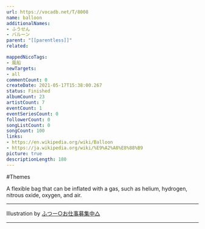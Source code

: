 ```yaml
---
url: https://vocadb.net/T/8008
name: balloon
additionalNames: 
- ふうせん
- バルーン
parent: "[[parentless]]"
related:

mappedNicoTags:
- 風船
newTargets:
- all
commentCount: 0
createDate: 2021-05-17T15:38:00.267
status: Finished
albumCount: 23
artistCount: 7
eventCount: 1
eventSeriesCount: 0
followerCount: 0
songListCount: 0
songCount: 100
links: 
- https://en.wikipedia.org/wiki/Balloon
- https://ja.wikipedia.org/wiki/%E9%A2%A8%E8%88%B9
picture: true
descriptionLength: 180
---
```


#Themes

A flexible bag that can be inflated with a gas, such as helium, hydrogen, nitrous oxide, oxygen, and air.
___
Illustration by [ふつー○お仕事募集中△](https://www.pixiv.net/en/users/13629545)

---

